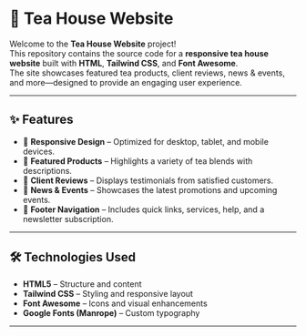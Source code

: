 # 🍵 Tea House Website

Welcome to the **Tea House Website** project!  
This repository contains the source code for a **responsive tea house website** built with **HTML**, **Tailwind CSS**, and **Font Awesome**.  
The site showcases featured tea products, client reviews, news & events, and more—designed to provide an engaging user experience.  

---

## ✨ Features

- 📱 **Responsive Design** – Optimized for desktop, tablet, and mobile devices.  
- 🍃 **Featured Products** – Highlights a variety of tea blends with descriptions.  
- 💬 **Client Reviews** – Displays testimonials from satisfied customers.  
- 📰 **News & Events** – Showcases the latest promotions and upcoming events.  
- 🔗 **Footer Navigation** – Includes quick links, services, help, and a newsletter subscription.  

---

## 🛠️ Technologies Used

- **HTML5** – Structure and content  
- **Tailwind CSS** – Styling and responsive layout  
- **Font Awesome** – Icons and visual enhancements  
- **Google Fonts (Manrope)** – Custom typography  

---
